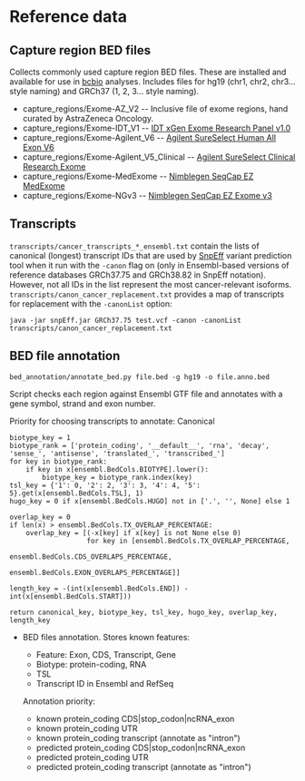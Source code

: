 # Reference data

## Capture region BED files

Collects commonly used capture region BED files. These are installed and available for
use in [bcbio](https://github.com/chapmanb/bcbio-nextgen) analyses. Includes
files for hg19 (chr1, chr2, chr3... style naming) and GRCh37 (1, 2, 3... style naming).

- capture_regions/Exome-AZ_V2 -- Inclusive file of exome regions, hand curated by AstraZeneca Oncology.
- capture_regions/Exome-IDT_V1 -- [IDT xGen Exome Research Panel v1.0](http://www.idtdna.com/pages/products/nextgen/target-capture/xgen-lockdown-panels/xgen-exome-panel)
- capture_regions/Exome-Agilent_V6 -- [Agilent SureSelect Human All Exon V6](http://www.genomics.agilent.com/article.jsp?crumbAction=push&pageId=9500016)
- capture_regions/Exome-Agilent_V5_Clinical -- [Agilent SureSelect Clinical Research Exome](http://www.genomics.agilent.com/article.jsp?crumbAction=push&pageId=4600005) 
- capture_regions/Exome-MedExome -- [Nimblegen SeqCap EZ MedExome](http://sequencing.roche.com/products/nimblegen-seqcap-target-enrichment/seqcap-ez-system/seqcap-ez-medexome.html)
- capture_regions/Exome-NGv3 -- [Nimblegen SeqCap EZ Exome v3](http://sequencing.roche.com/products/nimblegen-seqcap-target-enrichment/seqcap-ez-system/seqcap-ez-exome-v3.html)

## Transcripts

`transcripts/cancer_transcripts_*_ensembl.txt` contain the lists of canonical (longest) transcript IDs that are used by [SnpEff](http://snpeff.sourceforge.net/) variant prediction tool when it run with the `-canon` flag on (only in Ensembl-based versions of reference databases GRCh37.75 and GRCh38.82 in SnpEff notation). However, not all IDs in the list represent the most cancer-relevant isoforms. `transcripts/canon_cancer_replacement.txt` provides a map of transcripts for replacement with the `-canonList` option:
```
java -jar snpEff.jar GRCh37.75 test.vcf -canon -canonList transcripts/canon_cancer_replacement.txt
```

## BED file annotation

```
bed_annotation/annotate_bed.py file.bed -g hg19 -o file.anno.bed
``` 
Script checks each region against Ensembl GTF file and annotates 
with a gene symbol, strand and exon number.

Priority for choosing transcripts to annotate:
    Canonical

    biotype_key = 1
    biotype_rank = ['protein_coding', '__default__', 'rna', 'decay', 'sense_', 'antisense', 'translated_', 'transcribed_']
    for key in biotype_rank:
        if key in x[ensembl.BedCols.BIOTYPE].lower():
            biotype_key = biotype_rank.index(key)
    tsl_key = {'1': 0, '2': 2, '3': 3, '4': 4, '5': 5}.get(x[ensembl.BedCols.TSL], 1)
    hugo_key = 0 if x[ensembl.BedCols.HUGO] not in ['.', '', None] else 1

    overlap_key = 0
    if len(x) > ensembl.BedCols.TX_OVERLAP_PERCENTAGE:
        overlap_key = [(-x[key] if x[key] is not None else 0)
                       for key in [ensembl.BedCols.TX_OVERLAP_PERCENTAGE,
                                   ensembl.BedCols.CDS_OVERLAPS_PERCENTAGE,
                                   ensembl.BedCols.EXON_OVERLAPS_PERCENTAGE]]

    length_key = -(int(x[ensembl.BedCols.END]) - int(x[ensembl.BedCols.START]))

    return canonical_key, biotype_key, tsl_key, hugo_key, overlap_key, length_key
    
    

- BED files annotation.
  Stores known features:
   - Feature: Exon, CDS, Transcript, Gene
   - Biotype: protein-coding, RNA
   - TSL
   - Transcript ID in Ensembl and RefSeq

  Annotation priority:
   - known protein_coding CDS|stop_codon|ncRNA_exon
   - known protein_coding UTR
   - known protein_coding transcript (annotate as "intron")
   - predicted protein_coding CDS|stop_codon|ncRNA_exon
   - predicted protein_coding UTR
   - predicted protein_coding transcript (annotate as "intron")
